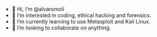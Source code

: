 - 👋 Hi, I’m @alvaromoli
- 👀 I’m interested in coding, ethical hacking and forensics.
- 🌱 I’m currently learning to use Metasploit and Kali Linux.
- 💞️ I’m looking to collaborate on anything.

<!---
alvaromoli/alvaromoli is a ✨ special ✨ repository because its `README.md` (this file) appears on your GitHub profile.
You can click the Preview link to take a look at your changes.
--->
